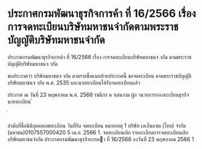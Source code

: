
# ประกาศกรมพัฒนาธุรกิจการค้า ที่ 16/2566 เรื่อง การจดทะเบียนบริษัทมหาชนจำกัดตามพระราชบัญญัติบริษัทมหาชนจำกัด
      
      

      
      

  
 
 
ประกาศกรมพัฒนาธุรกิจการค้า 
ที่  16/2566 
เรื่อง   การจดทะเบียนบริษัทมหาชนจ ากัด 
ตามพระราชบัญญัติบริษัทมหาชนจ ากัด 
 
 
ขอประกาศว่า  บริษัทมหาชนจ ากัด  ตามรายชื่อแนบท้ายประกาศนี้  ขอจดทะเบียน 
ตามพระราชบัญญัติบริษัทมหาชนจ ากัด  พ.ศ.  2535  และนายทะเบียนได้รับจดทะเบียนแล้ว 
 
ประกาศ  ณ  วันที่  23  พฤษภาคม  พ.ศ.  2566 
รชนีกร  ด าเด่นงาม 
ผู้อ านวยการกองทะเบียนธุรกิจ 
นายทะเบียน 
้
 
่
 

ลําดับที่ชื่อนิติบุคคลเลขทะเบียน
วันที่รับ
 จดทะเบียน
หมายเหตุ
1 บริษัท เอเอ็นแซด (ไทย) จํากัด (มหาชน)0107557000420 5 เม.ย. 2566 1. จดทะเบียนเลิก
รายละเอียดการจดทะเบียนเลิกบริษัทมหาชนจํากัด
ประกาศกรมพัฒนาธุรกิจการคา ที่ 16/2566 ลงวันที่ 23 พฤษภาคม 2566
1